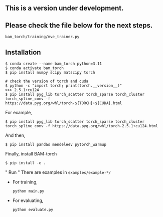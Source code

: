 ## This is a version under development. 

## Please check the file below for the next steps. 
```bam_torch/training/mve_trainer.py```

## Installation 

```
$ conda create --name bam_torch python=3.11
$ conda activate bam_torch
$ pip install numpy scipy matscipy torch

# check the version of torch and cuda
$ python -c "import torch; print(torch.__version__)"  
>>> 2.5.1+cu124
$ pip install pyg_lib torch_scatter torch_sparse torch_cluster torch_spline_conv -f https://data.pyg.org/whl/torch-${TORCH}+${CUDA}.html
```
For example,
```
$ pip install pyg_lib torch_scatter torch_sparse torch_cluster torch_spline_conv -f https://data.pyg.org/whl/torch-2.5.1+cu124.html
```
And then,
```
$ pip install pandas mendeleev pytorch_warmup
```
Finally, install BAM-torch
```
$ pip install -e .
```

" Run "
There are examples in ```examples/example-*/```

* For training,
  ```
  python main.py
  ```
* For evaluating,
  ```
  python evaluate.py
  ```
